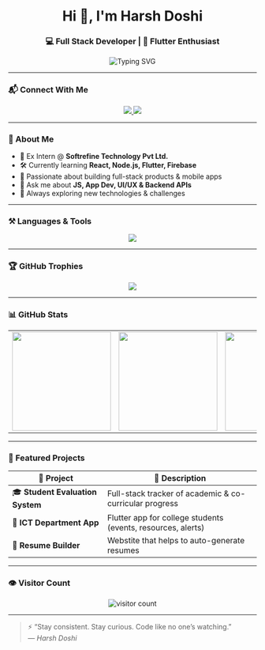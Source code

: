 <h1 align="center">Hi 👋, I'm Harsh Doshi</h1>
<h3 align="center">💻 Full Stack Developer | 🚀 Flutter Enthusiast</h3>

<p align="center">
  <img src="https://readme-typing-svg.herokuapp.com?font=Fira+Code&size=22&duration=4000&pause=1000&color=00F7FF&vCenter=true&center=true&width=450&lines=React+%2F+Node.js+%2F+Flutter;Frontend+%7C+Backend+%7C+App+Dev;Building+cool+things+every+day!" alt="Typing SVG" />
</p>

---

### 📬 Connect With Me

<p align="center">
  <a href="https://linkedin.com/in/harsh-doshi-4a840b24a/" target="_blank">
    <img src="https://img.shields.io/badge/LinkedIn-%230077B5.svg?style=for-the-badge&logo=linkedin&logoColor=white"/>
  </a>
<!--   <a href="https://instagram.com/harsh_doshi_1" target="_blank">
    <img src="https://img.shields.io/badge/Instagram-%23E4405F.svg?style=for-the-badge&logo=instagram&logoColor=white"/>
  </a> -->
  <a href="mailto:harshdoshiyt02@gmail.com" target="_blank">
    <img src="https://img.shields.io/badge/Gmail-D14836?style=for-the-badge&logo=gmail&logoColor=white"/>
  </a>
</p>

---

### 🧠 About Me

- 💼 Ex Intern @ **Softrefine Technology Pvt Ltd.**
- 🛠️ Currently learning **React, Node.js, Flutter, Firebase**
- 📱 Passionate about building full-stack products & mobile apps
- 💬 Ask me about **JS, App Dev, UI/UX & Backend APIs**
- 🚀 Always exploring new technologies & challenges

---

### ⚒️ Languages & Tools

<p align="center">
  <img src="https://skillicons.dev/icons?i=js,ts,react,nodejs,flutter,firebase,html,css,php,mysql,py,git,github,vscode&theme=dark" />
</p>

---

### 🏆 GitHub Trophies

<p align="center">
  <img src="https://github-profile-trophy.vercel.app/?username=harshdoshi1&theme=algolia&margin-w=10&no-frame=true&no-bg=true&title=MultiLanguage,Commits,Stars,Repositories,Followers" />
</p>

---

### 📊 GitHub Stats

<table align="center">
  <tr>
    <td align="center" width="33%">
      <img src="https://github-readme-stats.vercel.app/api?username=harshdoshi1&show_icons=true&theme=radical&count_private=true&hide=issues" height="200px"/>
    </td>
    <td align="center" width="33%">
      <img src="https://github-readme-streak-stats.herokuapp.com/?user=harshdoshi1&theme=radical" height="200px"/>
    </td>
    <td align="center" width="33%">
      <img src="https://github-readme-stats.vercel.app/api/top-langs/?username=harshdoshi1&layout=compact&langs_count=6&theme=radical" height="200px"/>
    </td>
  </tr>
</table>

---

### 📌 Featured Projects

| 🔧 Project                        | 🌟 Description |
|----------------------------------|----------------|
| 🎓 **Student Evaluation System** | Full-stack tracker of academic & co-curricular progress |
| 📱 **ICT Department App**        | Flutter app for college students (events, resources, alerts) |
| 🧾 **Resume Builder**      | Webstite that helps to auto-generate resumes |

---

### 👁️ Visitor Count

<p align="center">
  <img src="https://komarev.com/ghpvc/?username=harshdoshi1&label=Profile%20Views&color=000000&style=flat-square" alt="visitor count"/>
</p>

---

> ⚡ “Stay consistent. Stay curious. Code like no one’s watching.”  
> — *Harsh Doshi*
